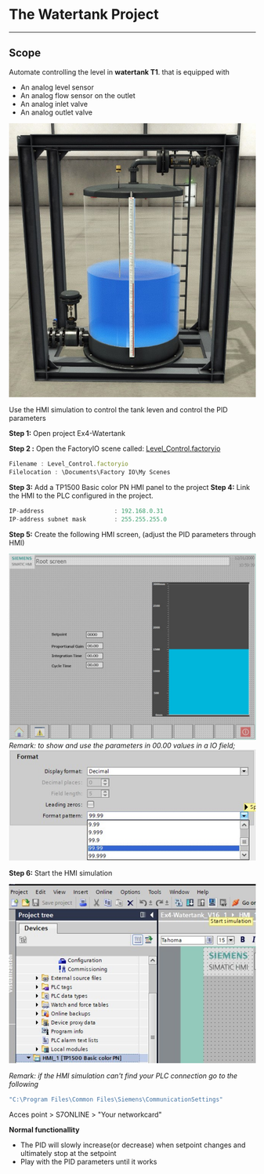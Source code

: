 # The Watertank Project
_____________________________________

## Scope

Automate controlling the level in **watertank T1**. that is equipped with
- An analog level sensor
- An analog flow sensor on the outlet
- An analog inlet valve
- An analog outlet valve

![Scope](../Ex04/Images/scope.jpg)

Use the HMI simulation to control the tank leven and control the PID parameters

**Step 1:** Open project Ex4-Watertank

**Step 2 :** Open the FactoryIO scene called:
[Level_Control.factoryio](./Ex05/Documents/Level_Control.factoryio)
```javascript
Filename : Level_Control.factoryio
Filelocation : \Documents\Factory IO\My Scenes
```
**Step 3:** Add a TP1500 Basic color PN HMI panel to the project
**Step 4:** Link the HMI to the PLC configured in the project.
```javascript
IP-address                    : 192.168.0.31
IP-address subnet mask        : 255.255.255.0
```
**Step 5:** Create the following HMI screen, (adjust the PID parameters through HMI)

![Hmi screen](../Ex05/Images/hmiscreen.jpg)
*Remark: to show and use the parameters in 00.00 values in a IO field;*
![Hmi screen](../Ex05/Images/format.jpg)

**Step 6:** Start the HMI simulation

![Hmi screen](../Ex05/Images/simulation.jpg)

*Remark: if the HMI simulation can't find your PLC connection go to the following*
```javascript
"C:\Program Files\Common Files\Siemens\CommunicationSettings"
```

Acces point > S7ONLINE > "Your networkcard"

__Normal functionallity__
- The PID will slowly increase(or decrease) when setpoint changes and ultimately stop at the setpoint
- Play with the PID parameters until it works
